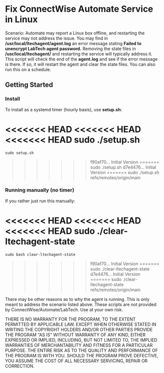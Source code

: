 # Fix ConnectWise Automate Service in Linux

Scenario:
Automate may report a Linux box offline, and restarting the service may not
  address the issue. You may find in **/usr/local/ltechagent/agent.log**
  an error message stating **Failed to unencrypt LabTech agent password.**
  Removing the state files in **/usr/local/ltechagent/** and restarting the
  service will typically address it. This script will check the end of the
  **agent.log** and see if the error message is there. If so, it will restart
  the agent and clear the state files. You can also run this on a schedule.

Getting Started
---------------

### Install
To install as a systemd timer (hourly basis), use **setup.sh**:

<<<<<<< HEAD
<<<<<<< HEAD
<<<<<<< HEAD
    sudo ./setup.sh
=======
    sudo setup.sh
>>>>>>> f90af70... Initial Version
=======
    sudo ./setup.sh
>>>>>>> d7e4476... Initial Version
=======
    sudo ./setup.sh
>>>>>>> refs/remotes/origin/main

### Running manually (no timer)
If you rather just run this manually:

<<<<<<< HEAD
<<<<<<< HEAD
<<<<<<< HEAD
    sudo ./clear-ltechagent-state
=======
    sudo bash clear-ltechagent-state
>>>>>>> f90af70... Initial Version
=======
    sudo ./clear-ltechagent-state
>>>>>>> d7e4476... Initial Version
=======
    sudo ./clear-ltechagent-state
>>>>>>> refs/remotes/origin/main


There may be other reasons as to why the agent is running. This is only meant
  to address the scenario listed above. These scripts are not provided by
  ConnectWise/Automate/LabTech. Use at your own risk.


THERE IS NO WARRANTY FOR THE PROGRAM, TO THE EXTENT PERMITTED BY
  APPLICABLE LAW.  EXCEPT WHEN OTHERWISE STATED IN WRITING THE COPYRIGHT
  HOLDERS AND/OR OTHER PARTIES PROVIDE THE PROGRAM "AS IS" WITHOUT WARRANTY
  OF ANY KIND, EITHER EXPRESSED OR IMPLIED, INCLUDING, BUT NOT LIMITED TO,
  THE IMPLIED WARRANTIES OF MERCHANTABILITY AND FITNESS FOR A PARTICULAR
  PURPOSE.  THE ENTIRE RISK AS TO THE QUALITY AND PERFORMANCE OF THE PROGRAM
  IS WITH YOU.  SHOULD THE PROGRAM PROVE DEFECTIVE, YOU ASSUME THE COST OF
  ALL NECESSARY SERVICING, REPAIR OR CORRECTION.
